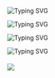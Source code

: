 ![Typing SVG](https://readme-typing-svg.demolab.com?font=Fira+Code&pause=1000&width=500&lines=🚀Welcome+to+Kelvin's+Code+Lab!👨‍💻.)

![Typing SVG](https://readme-typing-svg.demolab.com?font=Fira+Code&pause=1000&width=500&lines=Crafting+code+like+a+digital+artisan🎨.)

![Typing SVG](https://readme-typing-svg.demolab.com?font=Fira+Code&pause=1000&width=700&lines=Exploring+the+future+of+tech+one+line+at+a+time🌟.)

![Typing SVG](https://readme-typing-svg.demolab.com?font=Fira+Code&pause=1000&width=700&lines=Join+me+on+a+journey+through+code+and+innovation🌐.)

<div style="margin-top:20px;">
  <p>
    <a href="https://github.com/kelvin-go-get">
      <img src="https://komarev.com/ghpvc/?username=kelvin-go-get&color=blue&style=flat)" />
    </a>
  </p>
</div>
<!-- Feel free to connect👇

* [Linkedin](https://www.linkedin.com/in/kelvin-njuiri-aa65842b1/)
  &   [Mail](mailto:knjuiri@gmail.com) 
* 👨‍💻 [Portfolio](https://kelvin-njuiri.vercel.app/)

## 🍺 Buy Me a Beer 😄

If you find my code refreshing or just want to share a virtual beer, you can do so here: [![Buy Me a Beer](https://img.shields.io/badge/Buy%20Me%20a%20Beer-🍺-brightgreen?style=flat)](https://www.buymeacoffee.com/knjuiriw)

And if you prefer coffee, check out here: [![☕ Buy Me a Coffee](https://img.shields.io/badge/Buy%20Me%20a%20coffee-☕-brown?style=flat)](https://www.buymeacoffee.com/knjuiriw) -->
